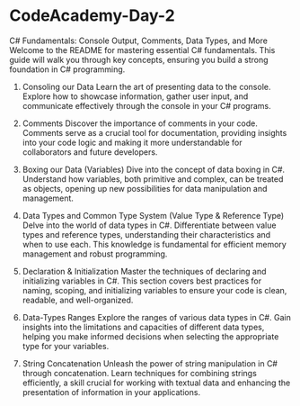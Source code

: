 # CodeAcademy-Day-2

C# Fundamentals: Console Output, Comments, Data Types, and More
Welcome to the README for mastering essential C# fundamentals. This guide will walk you through key concepts, ensuring you build a strong foundation in C# programming.

1. Consoling our Data
Learn the art of presenting data to the console. Explore how to showcase information, gather user input, and communicate effectively through the console in your C# programs.

2. Comments
Discover the importance of comments in your code. Comments serve as a crucial tool for documentation, providing insights into your code logic and making it more understandable for collaborators and future developers.

3. Boxing our Data (Variables)
Dive into the concept of data boxing in C#. Understand how variables, both primitive and complex, can be treated as objects, opening up new possibilities for data manipulation and management.

4. Data Types and Common Type System (Value Type & Reference Type)
Delve into the world of data types in C#. Differentiate between value types and reference types, understanding their characteristics and when to use each. This knowledge is fundamental for efficient memory management and robust programming.

5. Declaration & Initialization
Master the techniques of declaring and initializing variables in C#. This section covers best practices for naming, scoping, and initializing variables to ensure your code is clean, readable, and well-organized.

6. Data-Types Ranges
Explore the ranges of various data types in C#. Gain insights into the limitations and capacities of different data types, helping you make informed decisions when selecting the appropriate type for your variables.

7. String Concatenation
Unleash the power of string manipulation in C# through concatenation. Learn techniques for combining strings efficiently, a skill crucial for working with textual data and enhancing the presentation of information in your applications.
